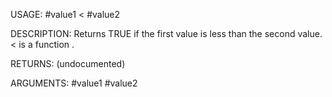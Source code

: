 USAGE:
     #value1 < #value2

DESCRIPTION:
     Returns TRUE if the first value is less than the second value.
     < is a function .

RETURNS:
    (undocumented)

ARGUMENTS:
    #value1
    #value2
